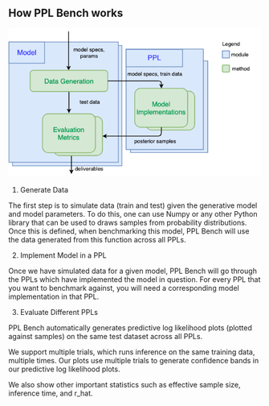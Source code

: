 ## How PPL Bench works

![](figs/system_overview.png)

1) Generate Data

The first step is to simulate data (train and test) given the generative model and model parameters. To do this, one can use Numpy or any other Python library that can be used to draws samples from probability distributions. Once this is defined, when benchmarking this model, PPL Bench will use the data generated from this function across all PPLs.

2) Implement Model in a PPL

Once we have simulated data for a given model, PPL Bench will go through the PPLs which have implemented the model in question. For every PPL that you want to benchmark against, you will need a corresponding model implementation in that PPL.

3) Evaluate Different PPLs

PPL Bench automatically generates predictive log likelihood plots (plotted against samples) on the same test dataset across all PPLs.

We support multiple trials, which runs inference on the same training data, multiple times. Our plots use multiple trials to generate confidence bands in our predictive log likelihood plots.

We also show other important statistics such as effective sample size, inference time, and r_hat.
